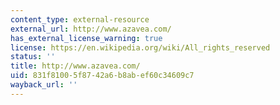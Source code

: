 ```yaml
---
content_type: external-resource
external_url: http://www.azavea.com/
has_external_license_warning: true
license: https://en.wikipedia.org/wiki/All_rights_reserved
status: ''
title: http://www.azavea.com/
uid: 831f8100-5f87-42a6-b8ab-ef60c34609c7
wayback_url: ''
---
```

